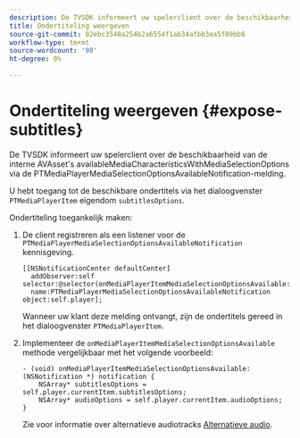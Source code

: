 ```yaml
---
description: De TVSDK informeert uw spelerclient over de beschikbaarheid van de interne AVAsset's availableMediaCharacteristicsWithMediaSelectionOptions via de PTMediaPlayerMediaSelectionOptionsAvailableNotification-melding.
title: Ondertiteling weergeven
source-git-commit: 02ebc3548a254b2a6554f1ab34afbb3ea5f09bb8
workflow-type: tm+mt
source-wordcount: '90'
ht-degree: 0%

---
```


# Ondertiteling weergeven {#expose-subtitles}

De TVSDK informeert uw spelerclient over de beschikbaarheid van de interne AVAsset&#39;s availableMediaCharacteristicsWithMediaSelectionOptions via de PTMediaPlayerMediaSelectionOptionsAvailableNotification-melding.

U hebt toegang tot de beschikbare ondertitels via het dialoogvenster `PTMediaPlayerItem` eigendom `subtitlesOptions`.

Ondertiteling toegankelijk maken:

1. De client registreren als een listener voor de `PTMediaPlayerMediaSelectionOptionsAvailableNotification` kennisgeving.

   ```
   [[NSNotificationCenter defaultCenter]  
     addObserver:self selector:@selector(onMediaPlayerItemMediaSelectionOptionsAvailable:)  
     name:PTMediaPlayerMediaSelectionOptionsAvailableNotification object:self.player];
   ```

   Wanneer uw klant deze melding ontvangt, zijn de ondertitels gereed in het dialoogvenster `PTMediaPlayerItem`.
1. Implementeer de `onMediaPlayerItemMediaSelectionOptionsAvailable` methode vergelijkbaar met het volgende voorbeeld:

   ```
   - (void) onMediaPlayerItemMediaSelectionOptionsAvailable:(NSNotification *) notification { 
       NSArray* subtitlesOptions = self.player.currentItem.subtitlesOptions; 
       NSArray* audioOptions = self.player.currentItem.audioOptions; 
   }
   ```

   Zie voor informatie over alternatieve audiotracks  [Alternatieve audio](../alternate-audio/c-psdk-ios-1.4-alternate-audio.md).
